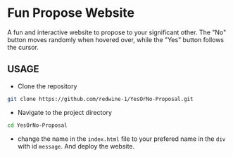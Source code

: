 # Fun Propose Website

A fun and interactive website to propose to your significant other. The "No" button moves randomly when hovered over, while the "Yes" button follows the cursor.

## USAGE

- Clone the repository
```bash
git clone https://github.com/redwine-1/YesOrNo-Proposal.git
```
- Navigate to the project directory
```bash
cd YesOrNo-Proposal

```
- change the name in the `index.html` file to your prefered name in the `div` with id `message`. And deploy the website.
